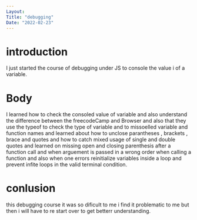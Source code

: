 ```yaml
---
Layout:
Title: "debugging"
Date: "2022-02-23"
---
```


# introduction

I just started the course of debugging under JS to console the value i of a variable.

# Body

I learned how to check the consoled value of variable and also understand the difference between the freecodeCamp and Browser and also that they use the typeof to check the type of variable and to missoelled variable and function names and learned about how to unclose parantheses , brackets , brace and quotes and how to catch mixed usage of single and double quotes and learned on missing open and closing parenthesis after a function call and when arguement is passed in a wrong order when calling a function and also when one errors reinitialize variables inside a loop and prevent infite loops in the valid terminal condition.

# conlusion 

this debugging course it was so dificult to me i find it problematic to me but then i will have to re start over to get betterr understanding.
